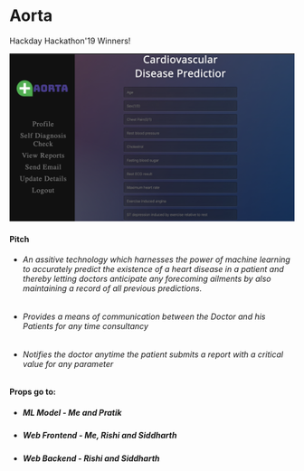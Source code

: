 # Aorta
Hackday Hackathon'19 Winners!

![](Aorta.jpg)

#### Pitch
- ###### An assitive technology which harnesses the power of machine learning to accurately predict the existence of a heart disease in a patient and thereby letting doctors anticipate any forecoming ailments by also maintaining a record of all previous predictions.
- ###### Provides a means of communication between the Doctor and his Patients for any time consultancy
- ###### Notifies the doctor anytime the patient submits a report with a critical value for any parameter 

#### Props go to:
  - ##### ML Model - Me and Pratik
  - ##### Web Frontend - Me, Rishi and Siddharth
  - ##### Web Backend - Rishi and Siddharth
